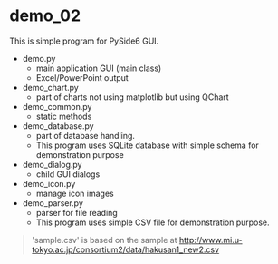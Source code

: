 # demo_02

This is simple program for PySide6 GUI.

- demo.py
  - main application GUI (main class)
  - Excel/PowerPoint output
- demo_chart.py
  - part of charts not using matplotlib but using QChart
- demo_common.py
  - static methods
- demo_database.py
  - part of database handling.
  - This program uses SQLite database with simple schema for demonstration purpose
- demo_dialog.py
  - child GUI dialogs
- demo_icon.py
  - manage icon images
- demo_parser.py
  - parser for file reading
  - This program uses simple CSV file for demonstration purpose.

> 'sample.csv' is based on the sample at http://www.mi.u-tokyo.ac.jp/consortium2/data/hakusan1_new2.csv